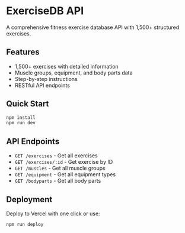 # ExerciseDB API

A comprehensive fitness exercise database API with 1,500+ structured exercises.

## Features

- 1,500+ exercises with detailed information
- Muscle groups, equipment, and body parts data
- Step-by-step instructions
- RESTful API endpoints

## Quick Start

```bash
npm install
npm run dev
```

## API Endpoints

- `GET /exercises` - Get all exercises
- `GET /exercises/:id` - Get exercise by ID
- `GET /muscles` - Get all muscle groups
- `GET /equipment` - Get all equipment types
- `GET /bodyparts` - Get all body parts

## Deployment

Deploy to Vercel with one click or use:

```bash
npm run deploy
```
